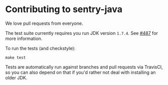 # Contributing to sentry-java

We love pull requests from everyone.

The test suite currently requires you run JDK version `1.7.4`.
See [#487](https://github.com/getsentry/sentry-java/issues/478) 
for more information.

To run the tests (and checkstyle):

```shell
make test
```

Tests are automatically run against branches and pull requests
via TravisCI, so you can also depend on that if you'd rather not
deal with installing an older JDK.